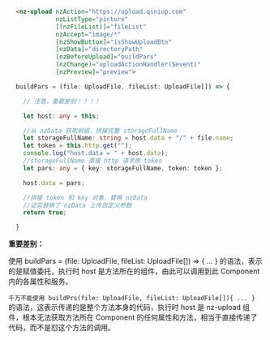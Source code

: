 ```html
  <nz-upload nzAction="https://upload.qiniup.com"
             nzListType="picture"
             [(nzFileList)]="fileList"
             nzAccept="image/*"
             [nzShowButton]="isShowUploadBtn"
             [nzData]="directoryPath"
             [nzBeforeUpload]="buildPars"
             (nzChange)="uploadActionHandler($event)"
             [nzPreview]="preview">
```

```ts
  buildPars = (file: UploadFile, fileList: UploadFile[]) => {

    // 注意，重要差别！！！！

    let host: any = this;

    //从 nzData 获取前缀，拼接完整 storageFullName
    let storageFullName: string = host.data + "/" + file.name;
    let token = this.http.get("");
    console.log("host.data = " + host.data);
    //storageFullName 直接 http 请求换 token
    let pars: any = { key: storageFullName, token: token };

    host.data = pars;

    //拼接 token 和 key 对象，替换 nzData
    //证实替换了 nzData 上传自定义参数
    return true;

  }
```

**重要差别：**

使用 buildPars = (file: UploadFile, fileList: UploadFile[]) => { ... } 的语法，表示的是赋值委托，执行时 host 是方法所在的组件，由此可以调用到此 Component 内的各属性和服务。

``千万不能使用 buildPrs(file: UploadFile, fileList: UploadFile[]){ ... }`` 的语法，这表示传递的是整个方法本身的代码，执行时 host 是 nz-upload 组件，根本无法获取方法所在 Component 的任何属性和方法，相当于直接传递了代码，而不是怼这个方法的调用。
